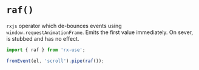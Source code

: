# `raf()`

`rxjs` operator which de-bounces events using `window.requestAnimationFrame`.
Emits the first value immediately. On sever, is stubbed and has no effect.

```ts
import { raf } from 'rx-use';

fromEvent(el, 'scroll').pipe(raf());
```
